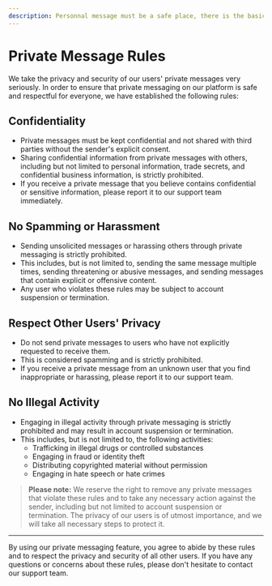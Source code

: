 ```yaml
---
description: Personnal message must be a safe place, there is the basic rules to keep it safe and enjoyable for everyone.
---
```


# Private Message Rules

We take the privacy and security of our users' private messages very seriously. In order to ensure that private messaging on our platform is safe and respectful for everyone, we have established the following rules:

## Confidentiality

- Private messages must be kept confidential and not shared with third parties without the sender's explicit consent.
- Sharing confidential information from private messages with others, including but not limited to personal information, trade secrets, and confidential business information, is strictly prohibited.
- If you receive a private message that you believe contains confidential or sensitive information, please report it to our support team immediately.

## No Spamming or Harassment

- Sending unsolicited messages or harassing others through private messaging is strictly prohibited.
- This includes, but is not limited to, sending the same message multiple times, sending threatening or abusive messages, and sending messages that contain explicit or offensive content.
- Any user who violates these rules may be subject to account suspension or termination.

## Respect Other Users' Privacy

- Do not send private messages to users who have not explicitly requested to receive them.
- This is considered spamming and is strictly prohibited.
- If you receive a private message from an unknown user that you find inappropriate or harassing, please report it to our support team.

## No Illegal Activity

- Engaging in illegal activity through private messaging is strictly prohibited and may result in account suspension or termination.
- This includes, but is not limited to, the following activities:
  - Trafficking in illegal drugs or controlled substances
  - Engaging in fraud or identity theft
  - Distributing copyrighted material without permission
  - Engaging in hate speech or hate crimes

> **Please note:** We reserve the right to remove any private messages that violate these rules and to take any necessary action against the sender, including but not limited to account suspension or termination. The privacy of our users is of utmost importance, and we will take all necessary steps to protect it.

---

By using our private messaging feature, you agree to abide by these rules and to respect the privacy and security of all other users. If you have any questions or concerns about these rules, please don't hesitate to contact our support team.
